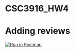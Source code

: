 # CSC3916_HW4
# Adding reviews

[![Run in Postman](https://run.pstmn.io/button.svg)](https://app.getpostman.com/run-collection/c8b66b15a04df6e0f842?action=collection%2Fimport#?env%5BHW4%5D=W3sia2V5IjoiYmFzZVVSTCIsInZhbHVlIjoiIiwiZW5hYmxlZCI6dHJ1ZX0seyJrZXkiOiJyYW5kb21Vc2VybmFtZSIsInZhbHVlIjoiIiwiZW5hYmxlZCI6dHJ1ZX0seyJrZXkiOiJ0b2tlbiIsInZhbHVlIjoiIiwiZW5hYmxlZCI6dHJ1ZX1d)
